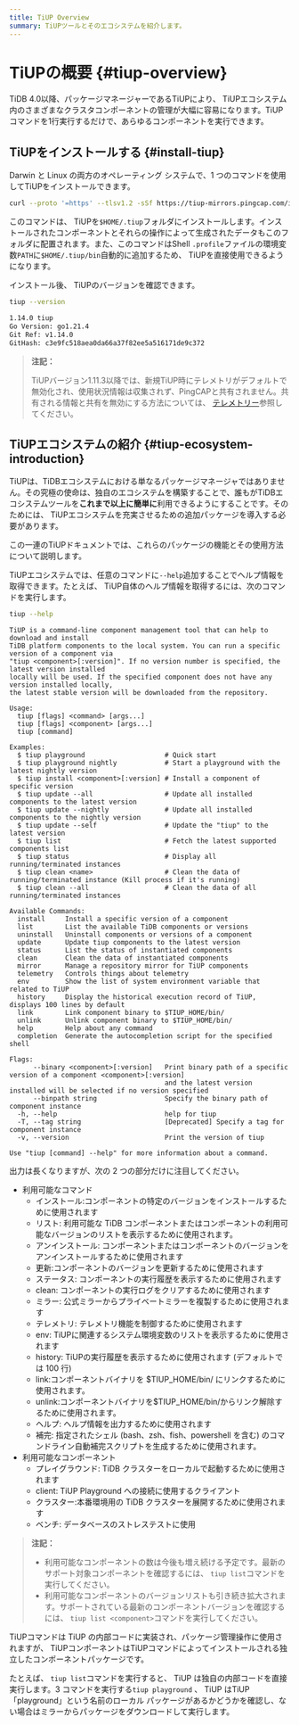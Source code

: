 ```yaml
---
title: TiUP Overview
summary: TiUPツールとそのエコシステムを紹介します。
---
```


# TiUPの概要 {#tiup-overview}

TiDB 4.0以降、パッケージマネージャーであるTiUPにより、 TiUPエコシステム内のさまざまなクラスタコンポーネントの管理が大幅に容易になります。TiUPコマンドを1行実行するだけで、あらゆるコンポーネントを実行できます。

## TiUPをインストールする {#install-tiup}

Darwin と Linux の両方のオペレーティング システムで、1 つのコマンドを使用してTiUPをインストールできます。

```bash
curl --proto '=https' --tlsv1.2 -sSf https://tiup-mirrors.pingcap.com/install.sh | sh
```

このコマンドは、 TiUPを`$HOME/.tiup`フォルダにインストールします。インストールされたコンポーネントとそれらの操作によって生成されたデータもこのフォルダに配置されます。また、このコマンドはShell `.profile`ファイルの環境変数`PATH`に`$HOME/.tiup/bin`自動的に追加するため、 TiUPを直接使用できるようになります。

インストール後、 TiUPのバージョンを確認できます。

```bash
tiup --version
```

```bash
1.14.0 tiup
Go Version: go1.21.4
Git Ref: v1.14.0
GitHash: c3e9fc518aea0da66a37f82ee5a516171de9c372
```

> **注記：**
>
> TiUPバージョン1.11.3以降では、新規TiUP時にテレメトリがデフォルトで無効化され、使用状況情報は収集されず、PingCAPと共有されません。共有される情報と共有を無効にする方法については、 [テレメトリー](/telemetry.md)参照してください。

## TiUPエコシステムの紹介 {#tiup-ecosystem-introduction}

TiUPは、TiDBエコシステムにおける単なるパッケージマネージャではありません。その究極の使命は、独自のエコシステムを構築することで、誰もがTiDBエコシステムツールを**これまで以上に簡単に**利用できるようにすることです。そのためには、 TiUPエコシステムを充実させるための追加パッケージを導入する必要があります。

この一連のTiUPドキュメントでは、これらのパッケージの機能とその使用方法について説明します。

TiUPエコシステムでは、任意のコマンドに`--help`追加することでヘルプ情報を取得できます。たとえば、 TiUP自体のヘルプ情報を取得するには、次のコマンドを実行します。

```bash
tiup --help
```

    TiUP is a command-line component management tool that can help to download and install
    TiDB platform components to the local system. You can run a specific version of a component via
    "tiup <component>[:version]". If no version number is specified, the latest version installed
    locally will be used. If the specified component does not have any version installed locally,
    the latest stable version will be downloaded from the repository.

    Usage:
      tiup [flags] <command> [args...]
      tiup [flags] <component> [args...]
      tiup [command]

    Examples:
      $ tiup playground                    # Quick start
      $ tiup playground nightly            # Start a playground with the latest nightly version
      $ tiup install <component>[:version] # Install a component of specific version
      $ tiup update --all                  # Update all installed components to the latest version
      $ tiup update --nightly              # Update all installed components to the nightly version
      $ tiup update --self                 # Update the "tiup" to the latest version
      $ tiup list                          # Fetch the latest supported components list
      $ tiup status                        # Display all running/terminated instances
      $ tiup clean <name>                  # Clean the data of running/terminated instance (Kill process if it's running)
      $ tiup clean --all                   # Clean the data of all running/terminated instances

    Available Commands:
      install     Install a specific version of a component
      list        List the available TiDB components or versions
      uninstall   Uninstall components or versions of a component
      update      Update tiup components to the latest version
      status      List the status of instantiated components
      clean       Clean the data of instantiated components
      mirror      Manage a repository mirror for TiUP components
      telemetry   Controls things about telemetry
      env         Show the list of system environment variable that related to TiUP
      history     Display the historical execution record of TiUP, displays 100 lines by default
      link        Link component binary to $TIUP_HOME/bin/
      unlink      Unlink component binary to $TIUP_HOME/bin/
      help        Help about any command
      completion  Generate the autocompletion script for the specified shell

    Flags:
          --binary <component>[:version]   Print binary path of a specific version of a component <component>[:version]
                                           and the latest version installed will be selected if no version specified
          --binpath string                 Specify the binary path of component instance
      -h, --help                           help for tiup
      -T, --tag string                     [Deprecated] Specify a tag for component instance
      -v, --version                        Print the version of tiup

    Use "tiup [command] --help" for more information about a command.

出力は長くなりますが、次の 2 つの部分だけに注目してください。

-   利用可能なコマンド
    -   インストール:コンポーネントの特定のバージョンをインストールするために使用されます
    -   リスト: 利用可能な TiDB コンポーネントまたはコンポーネントの利用可能なバージョンのリストを表示するために使用されます。
    -   アンインストール: コンポーネントまたはコンポーネントのバージョンをアンインストールするために使用されます
    -   更新:コンポーネントのバージョンを更新するために使用されます
    -   ステータス: コンポーネントの実行履歴を表示するために使用されます
    -   clean: コンポーネントの実行ログをクリアするために使用されます
    -   ミラー: 公式ミラーからプライベートミラーを複製するために使用されます
    -   テレメトリ: テレメトリ機能を制御するために使用されます
    -   env: TiUPに関連するシステム環境変数のリストを表示するために使用されます
    -   history: TiUPの実行履歴を表示するために使用されます (デフォルトでは 100 行)
    -   link:コンポーネントバイナリを $TIUP_HOME/bin/ にリンクするために使用されます。
    -   unlink:コンポーネントバイナリを$TIUP_HOME/bin/からリンク解除するために使用されます。
    -   ヘルプ: ヘルプ情報を出力するために使用されます
    -   補完: 指定されたシェル (bash、zsh、fish、powershell を含む) のコマンドライン自動補完スクリプトを生成するために使用されます。
-   利用可能なコンポーネント
    -   プレイグラウンド: TiDB クラスターをローカルで起動するために使用されます
    -   client: TiUP Playground への接続に使用するクライアント
    -   クラスター:本番環境用の TiDB クラスターを展開するために使用されます
    -   ベンチ: データベースのストレステストに使用

> **注記：**
>
> -   利用可能なコンポーネントの数は今後も増え続ける予定です。最新のサポート対象コンポーネントを確認するには、 `tiup list`コマンドを実行してください。
> -   利用可能なコンポーネントのバージョンリストも引き続き拡大されます。サポートされている最新のコンポーネントバージョンを確認するには、 `tiup list <component>`コマンドを実行してください。

TiUPコマンドは TiUP の内部コードに実装され、パッケージ管理操作に使用されますが、 TiUPコンポーネントはTiUPコマンドによってインストールされる独立したコンポーネントパッケージです。

たとえば、 `tiup list`コマンドを実行すると、 TiUP は独自の内部コードを直接実行します。3 コマンドを実行する`tiup playground` 、 TiUP はTiUP「playground」という名前のローカル パッケージがあるかどうかを確認し、ない場合はミラーからパッケージをダウンロードして実行します。
